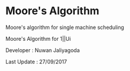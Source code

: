 # Moore's Algorithm
Moore's algorithm for single machine scheduling

Moore's Algorithm for 1||Ui

Developer : Nuwan Jaliyagoda

Last Update : 27/09/2017
